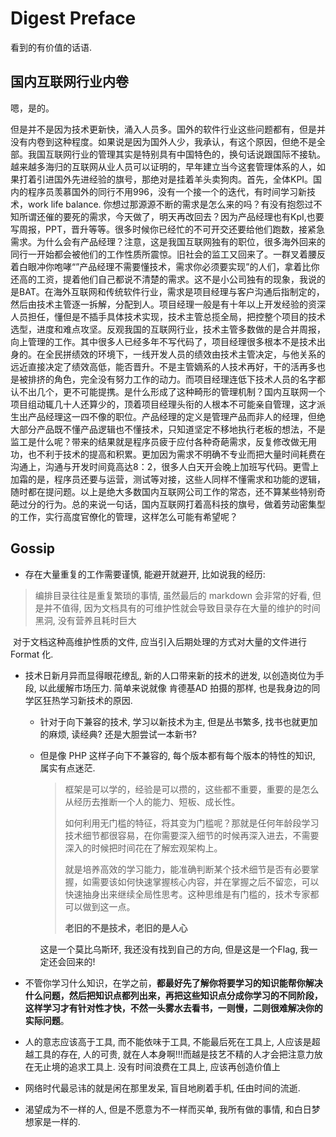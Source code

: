 # Digest Preface

看到的有价值的话语.

## 国内互联网行业内卷

嗯，是的。

但是并不是因为技术更新快，涌入人员多。国外的软件行业这些问题都有，但是并没有内卷到这种程度。如果说是因为国外人少，我承认，有这个原因，但绝不是全部。我国互联网行业的管理其实是特别具有中国特色的，换句话说跟国际不接轨。越来越多海归的互联网从业人员可以证明的，早年建立当今这套管理体系的人，如果打着引进国外先进经验的旗号，那绝对是挂着羊头卖狗肉。首先，全体KPI。国内的程序员羡慕国外的同行不用996，没有一个接一个的迭代，有时间学习新技术，work life balance. 你想过那源源不断的需求是怎么来的吗？有没有抱怨过不知所谓还催的要死的需求，今天做了，明天再改回去？因为产品经理也有KpI,也要写周报，PPT，晋升等等。很多时候你已经忙的不可开交还要给他们跑数，接紧急需求。为什么会有产品经理？注意，这是我国互联网独有的职位，很多海外回来的同行一开始都会被他们的工作性质所震惊。旧社会的监工又回来了。一群叉着腰反着白眼冲你咆哮“”产品经理不需要懂技术，需求你必须要实现”的人们，拿着比你还高的工资，提着他们自己都说不清楚的需求。这不是小公司独有的现象，我说的是BAT。在海外互联网和传统软件行业，需求是项目经理与客户沟通后指制定的，然后由技术主管逐一拆解，分配到人。项目经理一般是有十年以上开发经验的资深人员担任，懂但是不插手具体技术实现，技术主管总揽全局，把控整个项目的技术选型，进度和难点攻坚。反观我国的互联网行业，技术主管多数做的是合并周报，向上管理的工作。其中很多人已经多年不写代码了，项目经理很多根本不是技术出身的。在全民拼绩效的环境下，一线开发人员的绩效由技术主管决定，与他关系的远近直接决定了绩效高低，能否晋升。不是主管嫡系的人技术再好，干的活再多也是被排挤的角色，完全没有努力工作的动力。而项目经理连低下技术人员的名字都认不出几个，更不可能提携。是什么形成了这种畸形的管理机制？国内互联网一个项目组动辄几十人还算少的，顶着项目经理头衔的人根本不可能亲自管理，这才派生出产品经理这一四不像的职位。产品经理的定义是管理产品而非人的经理，但绝大部分产品既不懂产品逻辑也不懂技术，只知道坚定不移地执行老板的想法，不是监工是什么呢？带来的结果就是程序员疲于应付各种奇葩需求，反复修改做无用功，也不利于技术的提高和积累。更加因为需求不明确不专业而把大量时间耗费在沟通上，沟通与开发时间竟高达8：2，很多人白天开会晚上加班写代码。更雪上加霜的是，程序员还要与运营，测试等对接，这些人同样不懂需求和功能的逻辑，随时都在提问题。以上是绝大多数国内互联网公司工作的常态，还不算某些特别奇葩过分的行为。总的来说一句话，国内互联网打着高科技的旗号，做着劳动密集型的工作，实行高度官僚化的管理，这样怎么可能有希望呢？

## Gossip 

+ 存在大量重复的工作需要谨慎, 能避开就避开, 比如说我的经历:

> 编排目录往往是重复繁琐的事情, 虽然最后的 markdown 会非常的好看, 但是并不值得, 因为文档具有的可维护性就会导致目录存在大量的维护的时间黑洞, 没有营养且耗时巨大

​		对于文档这种高维护性质的文件, 应当引入后期处理的方式对大量的文件进行 Format 化.

+ 技术日新月异而显得眼花缭乱, 新的人口带来新的技术的迸发, 以创造岗位为手段, 以此缓解市场压力. 简单来说就像 肯德基AD 拍摄的那样, 也是我身边的同学区狂热学习新技术的原因. 
  + 针对于向下兼容的技术, 学习以新技术为主, 但是丛书繁多, 找书也就更加的麻烦, 读经典? 还是大胆尝试一本新书?

  + 但是像 PHP 这样子向下不兼容的, 每个版本都有每个版本的特性的知识, 属实有点迷茫.

    > 框架是可以学的，经验是可以攒的，这些都不重要，重要的是怎么从经历去推断一个人的能力、短板、成长性。
    >
    > 如何利用无门槛的特征，将其变为门槛呢？那就是任何年龄段学习技术细节都很容易，在你需要深入细节的时候再深入进去，不需要深入的时候把时间花在了解宏观架构上。
    >
    > 就是培养高效的学习能力，能准确判断某个技术细节是否有必要掌握，如需要该如何快速掌握核心内容，并在掌握之后不留恋，可以快速抽身出来继续全局性思考。这种思维是有门槛的，技术专家都可以做到这一点。
    >
    > **老旧的不是技术，老旧的是人心**

    这是一个莫比乌斯环, 我还没有找到自己的方向, 但是这是一个Flag, 我一定还会回来的!

+ 不管你学习什么知识，在学之前，**都最好先了解你将要学习的知识能帮你解决什么问题，然后把知识点都列出来，再把这些知识点分成你学习的不同阶段，这样学习才有针对性才快，不然一头雾水去看书，一则慢，二则很难解决你的实际问题**。

+ 人的意志应该高于工具,  而不能依味于工具,  不能最后死在工具上,  人应该是超越工具的存在,  人的可贵,  就在人本身啊!!!而越是技艺不精的人才会把注意力放在无止境的追求工具上. 没有时间浪费在工具上, 应该再创造价值上

+ 网络时代最忌讳的就是闲在那里发呆, 盲目地刷着手机, 任由时间的流逝.

+ 渴望成为不一样的人, 但是不愿意为不一样而买单, 我所有做的事情, 和白日梦想家是一样的.




